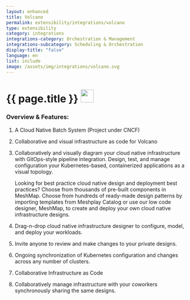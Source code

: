 ```yaml
---
layout: enhanced
title: Volcano
permalink: extensibility/integrations/volcano
type: extensibility
category: integrations
integrations-category: Orchestration & Management
integrations-subcategory: Scheduling & Orchestration
display-title: "false"
language: en
list: include
image: /assets/img/integrations/volcano.svg
---
```


<h1>{{ page.title }} <img src="{{ page.image }}" style="width: 35px; height: 35px;" /></h1>


<!-- This needs replaced with the Category property, not the sub-category.
 #### About: A Cloud Native Batch System (Project under CNCF) -->

### Overview & Features:

1. A Cloud Native Batch System (Project under CNCF)

2. Collaborative and visual infrastructure as code for Volcano

4. 
    Collaboratively and visually diagram your cloud native infrastructure with GitOps-style pipeline integration. Design, test, and manage configuration your Kubernetes-based, containerized applications as a visual topology.



    Looking for best practice cloud native design and deployment best practices? Choose from thousands of pre-built components in MeshMap. Choose from hundreds of ready-made design patterns by importing templates from Meshplay Catalog or use our low code designer, MeshMap, to create and deploy your own cloud native infrastructure designs.



5. Drag-n-drop cloud native infrastructure designer to configure, model, and deploy your workloads.

6. Invite anyone to review and make changes to your private designs.

7. Ongoing synchronization of Kubernetes configuration and changes across any number of clusters.

8. Collaborative Infrastructure as Code

9. Collaboratively manage infrastructure with your coworkers synchronously sharing the same designs.

